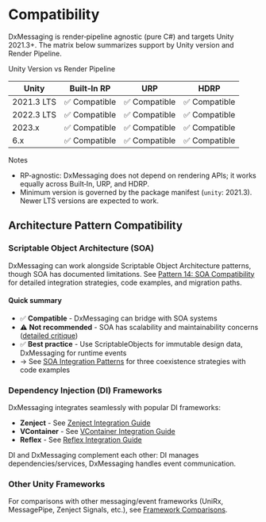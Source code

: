 # Compatibility

DxMessaging is render‑pipeline agnostic (pure C#) and targets Unity 2021.3+. The matrix below summarizes support by Unity version and Render Pipeline.

Unity Version vs Render Pipeline

| Unity      | Built‑In RP   | URP           | HDRP          |
| ---------- | ------------- | ------------- | ------------- |
| 2021.3 LTS | ✅ Compatible | ✅ Compatible | ✅ Compatible |
| 2022.3 LTS | ✅ Compatible | ✅ Compatible | ✅ Compatible |
| 2023.x     | ✅ Compatible | ✅ Compatible | ✅ Compatible |
| 6.x        | ✅ Compatible | ✅ Compatible | ✅ Compatible |

Notes

- RP‑agnostic: DxMessaging does not depend on rendering APIs; it works equally across Built‑In, URP, and HDRP.
- Minimum version is governed by the package manifest (`unity`: 2021.3). Newer LTS versions are expected to work.

## Architecture Pattern Compatibility

### Scriptable Object Architecture (SOA)

DxMessaging can work alongside Scriptable Object Architecture patterns, though SOA has documented limitations. See [Pattern 14: SOA Compatibility](Patterns.md#14-compatibility-with-scriptable-object-architecture-soa) for detailed integration strategies, code examples, and migration paths.

#### Quick summary

- ✅ **Compatible** - DxMessaging can bridge with SOA systems
- ⚠️ **Not recommended** - SOA has scalability and maintainability concerns ([detailed critique](https://github.com/cathei/AntiScriptableObjectArchitecture))
- ✅ **Best practice** - Use ScriptableObjects for immutable design data, DxMessaging for runtime events
- → See [SOA Integration Patterns](Patterns.md#14-compatibility-with-scriptable-object-architecture-soa) for three coexistence strategies with code examples

### Dependency Injection (DI) Frameworks

DxMessaging integrates seamlessly with popular DI frameworks:

- **Zenject** - See [Zenject Integration Guide](Integrations/Zenject.md)
- **VContainer** - See [VContainer Integration Guide](Integrations/VContainer.md)
- **Reflex** - See [Reflex Integration Guide](Integrations/Reflex.md)

DI and DxMessaging complement each other: DI manages dependencies/services, DxMessaging handles event communication.

### Other Unity Frameworks

For comparisons with other messaging/event frameworks (UniRx, MessagePipe, Zenject Signals, etc.), see [Framework Comparisons](Comparisons.md).
